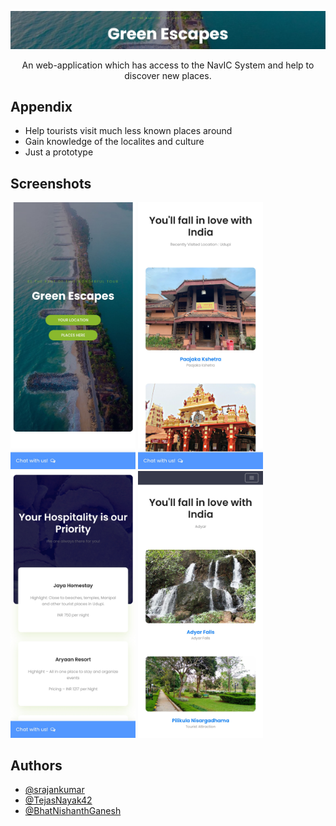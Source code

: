 ![Logo](pictures/image.png)

<div id="header" align="center">
An web-application which has access to the NavIC System and help to discover new places.
</div>

## Appendix

- Help tourists visit much less known places around
- Gain knowledge of the localites and culture
- Just a prototype


## Screenshots

<div display=flex>
<img src="img/ss1.jpg" width="200" />
<img src="img/ss2.jpg" width="200" />
<img src="img/ss3.jpg" width="200" />
<img src="img/ss4.jpg" width="200" />
</div>

## Authors

- [@srajankumar](https://github.com/srajankumar)
- [@TejasNayak42](https://github.com/TejasNayak42)
- [@BhatNishanthGanesh](https://github.com/BhatNishanthGanesh)
